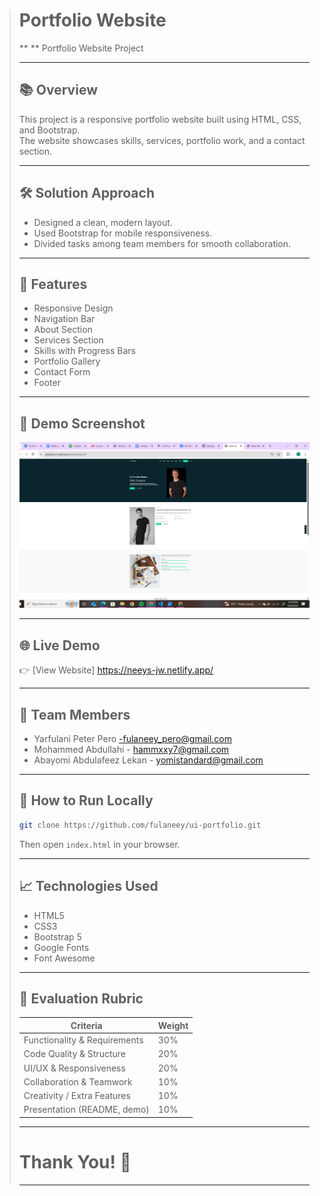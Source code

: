> # Portfolio Website
>
> ** ** Portfolio Website Project  
> 
>
> ---
>
> ## 📚 Overview
>
> This project is a responsive portfolio website built using HTML, CSS, and Bootstrap.  
> The website showcases skills, services, portfolio work, and a contact section.
>
> ---
>
> ## 🛠️ Solution Approach
>
> - Designed a clean, modern layout.
> - Used Bootstrap for mobile responsiveness.
> - Divided tasks among team members for smooth collaboration.
>
> ---
>
> ## 🌟 Features
>
> - Responsive Design
> - Navigation Bar
> - About Section
> - Services Section
> - Skills with Progress Bars
> - Portfolio Gallery
> - Contact Form
> - Footer
>
> ---
>
> ## 📸 Demo Screenshot
>
> ![Portfolio Screenshot](images/screenshot.png)
>
> ---
>
> ## 🌐 Live Demo
>
> 👉 [View Website] https://neeys-jw.netlify.app/
>
> ---
>
> ## 🤝 Team Members
>
> - Yarfulani Peter Pero -fulaneey_pero@gmail.com
> - Mohammed Abdullahi - hammxxy7@gmail.com
> - Abayomi Abdulafeez Lekan - yomistandard@gmail.com
>   
>
> ---
>
> ## 🚀 How to Run Locally
>
> ```bash
> git clone https://github.com/fulaneey/ui-portfolio.git
> ```
>
> Then open `index.html` in your browser.
>
> ---
>
> ## 📈 Technologies Used
>
> - HTML5
> - CSS3
> - Bootstrap 5
> - Google Fonts
> - Font Awesome
>
> ---
>
> ## 🧪 Evaluation Rubric
>
> | Criteria                     | Weight |
> |-------------------------------|--------|
> | Functionality & Requirements  | 30%    |
> | Code Quality & Structure      | 20%    |
> | UI/UX & Responsiveness        | 20%    |
> | Collaboration & Teamwork      | 10%    |
> | Creativity / Extra Features   | 10%    |
> | Presentation (README, demo)   | 10%    |
>
> ---
>
> # Thank You! 🎉
>
> ---

